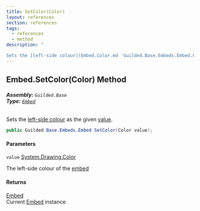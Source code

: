 ```yaml
---
title: SetColor(Color)
layout: references
section: references
tags:
  - references
  - method
description: "

Sets the [left-side colour](Embed.Color.md 'Guilded.Base.Embeds.Embed.Color') as the given [value](Embed.SetColor(Color).md#Guilded.Base.Embeds.Embed.SetColor(Color).value 'Guilded.Base.Embeds.Embed.SetColor(Color).value')."
---
```


## Embed.SetColor(Color) Method
###### **Assembly:** `Guilded.Base`<br/>**Type:** [`Embed`](Embed.md 'Guilded.Base.Embeds.Embed')

Sets the [left-side colour](Embed.Color.md 'Guilded.Base.Embeds.Embed.Color') as the given [value](Embed.SetColor(Color).md#Guilded.Base.Embeds.Embed.SetColor(Color).value 'Guilded.Base.Embeds.Embed.SetColor(Color).value').

```csharp
public Guilded.Base.Embeds.Embed SetColor(Color value);
```
#### Parameters

<a name='Guilded.Base.Embeds.Embed.SetColor(Color).value'></a>

`value` [System.Drawing.Color](https://docs.microsoft.com/en-us/dotnet/api/System.Drawing.Color 'System.Drawing.Color')

The left-side colour of the [embed](Embed.md 'Guilded.Base.Embeds.Embed')

#### Returns
[Embed](Embed.md 'Guilded.Base.Embeds.Embed')  
Current [Embed](Embed.md 'Guilded.Base.Embeds.Embed') instance